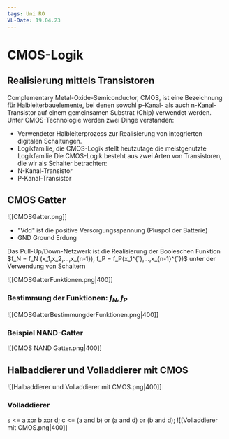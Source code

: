 ```yaml
---
tags: Uni RO
VL-Date: 19.04.23
---
```

# CMOS-Logik
## Realisierung mittels Transistoren
Complementary Metal-Oxide-Semiconductor, CMOS, ist eine Bezeichnung für Halbleiterbauelemente, bei denen sowohl p-Kanal- als auch n-Kanal-Transistor auf einem gemeinsamen Substrat (Chip) verwendet werden.
Unter CMOS-Technologie werden zwei Dinge verstanden:
- Verwendeter Halbleiterprozess zur Realisierung von integrierten digitalen Schaltungen.
- Logikfamilie, die CMOS-Logik stellt heutzutage die meistgenutzte Logikfamilie
Die CMOS-Logik besteht aus zwei Arten von Transistoren, die wir als Schalter betrachten:
- N-Kanal-Transistor
- P-Kanal-Transistor

## CMOS Gatter
![[CMOSGatter.png]]
- "Vdd" ist die positive Versorgungsspannung (Pluspol der Batterie)
- GND Ground Erdung


Das Pull-Up/Down-Netzwerk ist die Realisierung der Booleschen Funktion $f_N = f_N (x_1,x_2,...,x_{n-1}), f_P = f_P(x_1^{`},...,x_{n-1}^{`})$ unter der Verwendung von Schaltern

![[CMOSGatterFunktionen.png|400]]
### Bestimmung der Funktionen: $f_N, f_P$

![[CMOSGatterBestimmungderFunktionen.png|400]]

### Beispiel NAND-Gatter
![[CMOS NAND Gatter.png|400]]

## Halbaddierer und Volladdierer mit CMOS
![[Halbaddierer und Volladdierer mit CMOS.png|400]]

### Volladdierer
s <= a xor b xor d; c <= (a and b) or (a and d) or (b and d);
![[Volladdierer mit CMOS.png|400]]

